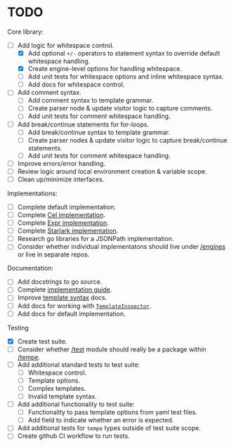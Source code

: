 # TODO

Core library:
- [ ] Add logic for whitespace control.
    - [x] Add optional `+/-` operators to statement syntax to override default whitespace handling.
    - [x] Create engine-level options for handling whitespace.
    - [ ] Add unit tests for whitespace options and inline whitespace syntax.
    - [ ] Add docs for whitespace control.
- [ ] Add comment syntax.
    - [ ] Add comment syntax to template grammar.
    - [ ] Create parser node & update visitor logic to capture comments.
    - [ ] Add unit tests for comment whitespace handling.
- [ ] Add break/continue statements for for-loops.
    - [ ] Add break/continue syntax to template grammar.
    - [ ] Create parser nodes & update visitor logic to capture break/continue statements.
    - [ ] Add unit tests for comment whitespace handling.
- [ ] Improve errors/error handling.
- [ ] Review logic around local environment creation & variable scope.
- [ ] Clean up/minimize interfaces.

Implementations:
- [ ] Complete default implementation.
- [ ] Complete [Cel implementation](./engines/cel).
- [ ] Complete [Expr implementation](./engines/expr).
- [ ] Complete [Starlark implementation](./engines/starlark).
- [ ] Research go libraries for a JSONPath implementation.
- [ ] Consider whether individual implementatons should live under [/engines](../engines) or live in separate repos.

Documentation:
- [ ] Add docstrings to go source.
- [ ] Complete [implementation guide](./docs/implementation-guid.md).
- [ ] Improve [template syntax](./docs/template-syntax.md) docs.
- [ ] Add docs for working with [`TemplateInspector`](../tempe/template_inspector.go).
- [ ] Add docs for default implementation.

Testing
- [x] Create test suite.
- [ ] Consider whether [/test](../test) module should really be a package within [/tempe](../tempe).
- [ ] Add additional standard tests to test suite:
    - [ ] Whitespace control.
    - [ ] Template options.
    - [ ] Complex templates.
    - [ ] Invalid template syntax.
- [ ] Add additional functionality to test suite:
    - [ ] Functionality to pass template options from yaml test files.
    - [ ] Add field to indicate whether an error is expected.
- [ ] Add additional tests for `tempe` types outside of test suite scope.
- [ ] Create github CI workflow to run tests.